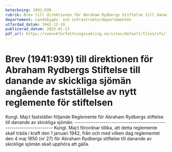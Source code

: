 ```yaml
---
beteckning: 1941:939
rubrik: Brev till direktionen för Abraham Rydbergs Stiftelse till danande av skickliga sjömän angående fastställelse av nytt reglemente för stiftelsen
departement: Landsbygds- och infrastrukturdepartementet
utfardad_datum: 1941-12-19
publicerad_datum: 2023-01-13
pdf_url: https://svenskforfattningssamling.se/sites/default/files/sfs/1941-12/SFS1941-939.pdf
---
```


# Brev (1941:939) till direktionen för Abraham Rydbergs Stiftelse till danande av skickliga sjömän angående fastställelse av nytt reglemente för stiftelsen

Kungl. Maj:t fastställer följande Reglemente för Abraham Rydbergs stiftelse till danande av skickliga sjömän. ------------------------------------------------------------------- Kungl. Maj:t förordnar tillika, att detta reglemente skall träda i kraft den 1 januari 1942, från och med vilken dag reglementet den 4 maj 1850 (nr 27) för Abraham Rydbergs stiftelse till danande av skicklige sjömän skall upphöra att gälla.